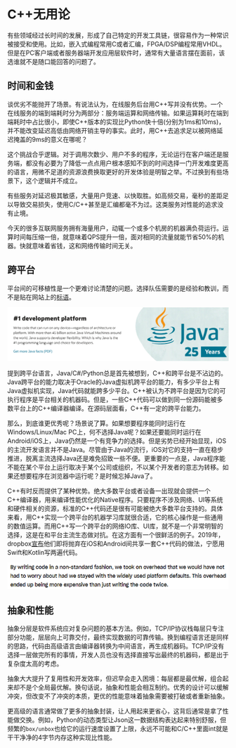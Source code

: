 # C++无用论

有些领域经过长时间的发展，形成了自己特定的开发工具链，很容易作为一种常识被接受和使用。比如，嵌入式编程常用C或者汇编，FPGA/DSP编程常用VHDL。但是在PC客户端或者服务器端开发应用层软件时，通常有大量语言摆在面前，该选谁就不是随口能回答的问题了。

## 时间和金钱

谈优劣不能抛开了场景。有说法认为，在线服务后台用C++写并没有优势。一个在线服务的端到端耗时分为两部分：服务端运算和网络传输。如果运算耗时在端到端耗时中占比很小，即使C++版本的实现比Python快十倍(分别为1ms和10ms)，并不能改变延迟高低由网络开销主导的事实。此时，用C++去追求足以被网络延迟掩盖的9ms的意义在哪呢？

这个挑战合乎逻辑。对于调用次数少、用户不多的程序，无论运行在客户端还是服务端，都没有必要为了降低一点点用户根本感知不到的时间选择一门开发难度更高的语言，用微不足道的资源浪费换取更好的开发体验是明智之举。不过换到有些场景下，这个逻辑并不成立。

有些服务对延迟极其敏感，大量用户竞速、以快取胜。如高频交易，毫秒的差距足以导致交易损失，使用C/C++甚至是汇编都毫不为过。这类服务对性能的追求没有止境。

今天的很多互联网服务拥有海量用户，动辄一个或多个机房的机器满负荷运行。运算时间每压缩一倍，就意味着QPS提升一倍，面对相同的流量就能节省50%的机器。快就意味着省钱，这和网络传输时间无关。

## 跨平台

平台间的可移植性是一个更难讨论清楚的问题。选择队伍需要的是经验和教训，而不是贴在网站上的[标语](https://www.oracle.com/java/)。

![Java](java.png)

提到跨平台语言，Java/C#/Python总是首先被想到，C++和跨平台是不沾边的。Java跨平台的能力取决于Oracle的Java虚拟机跨平台的能力，有多少平台上有Java虚拟机实现，Java代码就能跨多少平台。C++被认为不跨平台是因为它的可执行程序是平台相关的机器码。但是，一些C++代码可以做到同一份源码能被多数平台上的C++编译器编译。在源码层面看，C++有一定的跨平台能力。

那么，到底谁更优秀呢？场景说了算。如果想要程序能同时运行在Windows/Linux/Mac PC上，何不选择Java呢？如果还要能同时运行在Android/iOS上，Java仍然是一个有竞争力的选择。但是劣势已经开始显现，iOS的主流开发语言并不是Java。尽管由于Java的流行，iOS对它的支持一直在稳步推进，脱离主流选择Java还是难免招致一些不便。更重要的一点是，Java程序能不能在某个平台上运行取决于某个公司或组织，不以某个开发者的意志为转移。如果还想要程序在浏览器中运行呢？是时候忘掉Java了。

C++有时反而提供了某种优势。绝大多数平台或者设备一出现就会提供一个C++编译器，用来编译性能优化的Native程序。只要程序不涉及网络、UI等系统和硬件相关的资源，标准的C++代码还是很有可能被绝大多数平台支持的。具体来看，用C++实现一个跨平台的机器学习库就很合适，它的核心操作是一些通用的数值运算。而用C++写一个跨平台的网络IO库、UI库，就不是一个非常明智的选择，这是在和平台主流生态做对抗。在这方面有一个很鲜活的例子。2019年，dropbox[宣布](https://dropbox.tech/mobile/the-not-so-hidden-cost-of-sharing-code-between-ios-and-android)他们即将抛弃在iOS和Android间共享一套C++代码的做法，宁愿用Swift和Kotlin写两遍代码。

![The hidden cost of sharing code between iOS and Android](dropbox_abandon_cpp.png)

## 抽象和性能

抽象分层是软件系统应对复杂问题的基本方法。例如，TCP/IP协议栈每层只专注部分功能，层层向上可靠交付，最终实现数据的可靠传输。换到编程语言还是同样的思路，代码由高级语言由编译器转换为中间语言，再生成机器码。TCP/IP没有选择一层做完所有的事情，开发人员也没有选择直接写出最终的机器码，都是出于复杂度太高的考虑。

抽象大大提升了复用性和开发效率，但迟早会走入困境：每层都是最优解，组合起来却不是个全局最优解。换句话说，抽象和性能会相互制约。优秀的设计可以缓解冲突，但改变不了冲突的本质，更优的性能意味着抽象需要被打破或者重新抽象。

更高级的语言通常做了更多的抽象封装，让人用起来更省心，这背后通常是拿了性能做交换。例如，Python的动态类型让Json这一数据结构表达起来特别舒服，但频繁的`box/unbox`也给它的运行速度设置了上限，永远不可能和C/C++里面int就是干干净净的4字节内存这种实现比性能。
